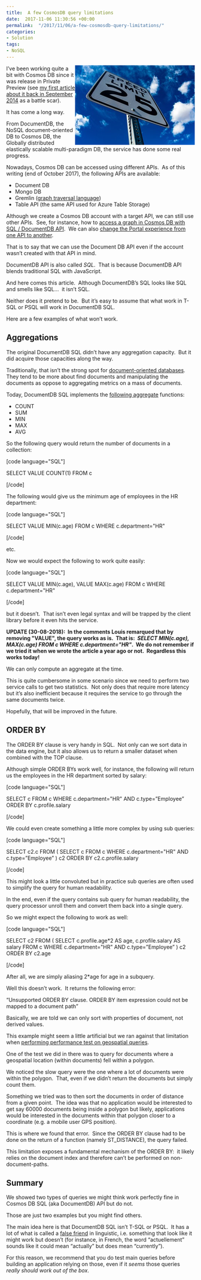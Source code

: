 ```yaml
---
title:  A few CosmosDB query limitations
date:  2017-11-06 11:30:56 +00:00
permalink:  "/2017/11/06/a-few-cosmosdb-query-limitations/"
categories:
- Solution
tags:
- NoSQL
---
```

<a href="assets/2017/11/a-few-cosmosdb-query-limitations/pexels-photo-1645241.jpg"><img style="border:0 currentcolor;float:right;display:inline;background-image:none;" title="pexels-photo-164524[1]" src="assets/2017/11/a-few-cosmosdb-query-limitations/pexels-photo-1645241_thumb.jpg" alt="pexels-photo-164524[1]" width="320" height="212" align="right" border="0" /></a>I’ve been working quite a bit with Cosmos DB since it was release in Private Preview (see <a href="https://vincentlauzon.com/2014/09/08/azure-documentdb-first-use-cases/">my first article about it back in September 2014</a> as a battle scar).

It has come a long way.

From DocumentDB, the NoSQL document-oriented DB to Cosmos DB, the Globally distributed elastically scalable multi-paradigm DB, the service has done some real progress.

Nowadays, Cosmos DB can be accessed using different APIs.  As of this writing (end of October 2017), the following APIs are available:

<ul>
    <li>Document DB</li>
    <li>Mongo DB</li>
    <li>Gremlin (<a href="https://vincentlauzon.com/2017/08/28/cosmos-db-graph-with-gremlin-getting-started/">graph traversal language</a>)</li>
    <li>Table API (the same API used for Azure Table Storage)</li>
</ul>

Although we create a Cosmos DB account with a target API, we can still use other APIs.  See, for instance, how to <a href="https://vincentlauzon.com/2017/09/05/hacking-accessing-a-graph-in-cosmos-db-with-sql-documentdb-api/">access a graph in Cosmos DB with SQL / DocumentDB API</a>.  We can also <a href="https://vincentlauzon.com/2017/09/10/hacking-changing-cosmos-db-portal-experience-from-graph-to-sql/">change the Portal experience from one API to another</a>.

That is to say that we can use the Document DB API even if the account wasn’t created with that API in mind.

DocumentDB API is also called <em>SQL</em>.  That is because DocumentDB API blends traditional SQL with JavaScript.

And here comes this article.  Although DocumentDB’s SQL looks like SQL and smells like SQL…  it isn’t SQL.

Neither does it pretend to be.  But it’s easy to assume that what work in T-SQL or PSQL will work in DocumentDB SQL.

Here are a few examples of what won’t work.

<h2>Aggregations</h2>

The original DocumentDB SQL didn’t have any aggregation capacity.  But it did acquire those capacities along the way.

Traditionally, that isn’t the strong spot for <a href="https://en.wikipedia.org/wiki/Document-oriented_database" target="_blank" rel="noopener">document-oriented databases</a>.  They tend to be more about find documents and manipulating the documents as oppose to aggregating metrics on a mass of documents.

Today, DocumentDB SQL implements the <a href="https://docs.microsoft.com/en-us/azure/cosmos-db/documentdb-sql-query" target="_blank" rel="noopener">following aggregate</a> functions:

<ul>
    <li>COUNT</li>
    <li>SUM</li>
    <li>MIN</li>
    <li>MAX</li>
    <li>AVG</li>
</ul>

So the following query would return the number of documents in a collection:

[code language="SQL"]

SELECT VALUE COUNT(1)
FROM c

[/code]

The following would give us the minimum age of employees in the HR department:

[code language="SQL"]

SELECT VALUE MIN(c.age)
FROM c
WHERE c.department=&quot;HR&quot;

[/code]

etc.

Now we would expect the following to work quite easily:

[code language="SQL"]

SELECT VALUE MIN(c.age), VALUE MAX(c.age)
FROM c
WHERE c.department=&quot;HR&quot;

[/code]

but it doesn’t.  That isn’t even legal syntax and will be trapped by the client library before it even hits the service.

<strong>UPDATE (30-08-2018):  In the comments Louis remarqued that by removing "VALUE", the query works as is.  That is:  <em>SELECT MIN(c.age), MAX(c.age) FROM c WHERE c.department="HR"</em>.  We do not remember if we tried it when we wrote the article a year ago or not.  Regardless this works today!</strong>

We can only compute an aggregate at the time.

This is quite cumbersome in some scenario since we need to perform two service calls to get two statistics.  Not only does that require more latency but it’s also inefficient because it requires the service to go through the same documents twice.

Hopefully, that will be improved in the future.

<h2>ORDER BY</h2>

The ORDER BY clause is very handy in SQL.  Not only can we sort data in the data engine, but it also allows us to return a smaller dataset when combined with the TOP clause.

Although simple ORDER BYs work well, for instance, the following will return us the employees in the HR department sorted by salary:

[code language="SQL"]

SELECT c
FROM c
WHERE c.department=&quot;HR&quot;
AND c.type=”Employee”
ORDER BY c.profile.salary

[/code]

We could even create something a little more complex by using sub queries:

[code language="SQL"]

SELECT c2.c
FROM
(
SELECT c
FROM c
WHERE c.department=&quot;HR&quot;
AND c.type=”Employee”
) c2
ORDER BY c2.c.profile.salary

[/code]

This might look a little convoluted but in practice sub queries are often used to simplify the query for human readability.

In the end, even if the query contains sub query for human readability, the query processor unroll them and convert them back into a single query.

So we might expect the following to work as well:

[code language="SQL"]

SELECT c2
FROM
(
SELECT c.profile.age*2 AS age, c.profile.salary AS salary
FROM c
WHERE c.department=&quot;HR&quot;
AND c.type=”Employee”
) c2
ORDER BY c2.age

[/code]

After all, we are simply aliasing 2*age for age in a subquery.

Well this doesn’t work.  It returns the following error:

“Unsupported ORDER BY clause. ORDER BY item expression could not be mapped to a document path”

Basically, we are told we can only sort with properties of document, not derived values.

This example might seem a little artificial but we ran against that limitation when <a href="https://vincentlauzon.com/2017/10/25/cosmos-db-performance-with-geospatial-data/">performing performance test on geospatial queries</a>.

One of the test we did in there was to query for documents where a geospatial location (within documents) fell within a polygon.

We noticed the slow query were the one where a lot of documents were within the polygon.  That, even if we didn’t return the documents but simply count them.

Something we tried was to then sort the documents in order of distance from a given point.  The idea was that no application would be interested to get say 60000 documents being inside a polygon but likely, applications would be interested in the documents within that polygon closer to a coordinate (e.g. a mobile user GPS position).

This is where we found that error.  Since the ORDER BY clause had to be done on the return of a function (namely ST_DISTANCE), the query failed.

This limitation exposes a fundamental mechanism of the ORDER BY:  it likely relies on the document index and therefore can’t be performed on non-document-paths.

<h2>Summary</h2>

We showed two types of queries we might think work perfectly fine in Cosmos DB SQL (aka DocumentDB) API but do not.

Those are just two examples but you might find others.

The main idea here is that DocumentDB SQL isn’t T-SQL or PSQL.  It has a lot of what is called a <a href="https://www.thoughtco.com/faux-amis-a-1371225">false friend</a> in linguistic, i.e. something that look like it might work but doesn’t (for instance, in French, the word “actuellement” sounds like it could mean “actually” but does mean “currently”).

For this reason, we recommend that you do test main queries before building an application relying on those, even if it <em>seems </em>those queries <em>really should work out of the box</em>.